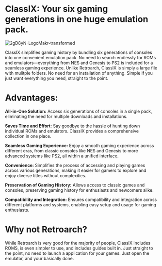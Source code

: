 # ClassIX: Your six gaming generations in one huge emulation pack.
![2gD8yN-LogoMakr-transformed](https://github.com/goooofie/ClassIX/assets/120129825/9bb31d5d-3380-4001-9751-de88e6b0a647)

ClassIX simplifies gaming history by bundling six generations of consoles into one convenient emulation pack. No need to search endlessly for ROMs and emulators—everything from NES and Genesis to PS2 is included for a seamless gaming experience. Unlike Retroarch, ClassIX is simply a large file with mulitple folders. No need for an installation of anything. Simple if you just want everything you need, straight to the point.

# Advantages:
**All-in-One Solution:** Access six generations of consoles in a single pack, eliminating the need for multiple downloads and installations.

**Saves Time and Effort:** Say goodbye to the hassle of hunting down individual ROMs and emulators. ClassIX provides a comprehensive collection in one place.

**Seamless Gaming Experience:** Enjoy a smooth gaming experience across different eras, from classic consoles like NES and Genesis to more advanced systems like PS2, all within a unified interface.

**Convenience:** Simplifies the process of accessing and playing games across various generations, making it easier for gamers to explore and enjoy diverse titles without complexities.

**Preservation of Gaming History:** Allows access to classic games and consoles, preserving gaming history for enthusiasts and newcomers alike.

**Compatibility and Integration:** Ensures compatibility and integration across different platforms and systems, enabling easy setup and usage for gaming enthusiasts.

# Why not Retroarch?
While Retroarch is very good for the majority of people, ClassIX includes ROMS, is even simpler to use, and includes guides built in. Just straight to the point, no need to launch a application for your games. Just open the emulator, and your basically done.

